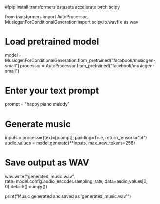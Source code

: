 
#!pip install transformers datasets accelerate torch scipy

from transformers import AutoProcessor, MusicgenForConditionalGeneration
import scipy.io.wavfile as wav

# Load pretrained model
model = MusicgenForConditionalGeneration.from_pretrained("facebook/musicgen-small")
processor = AutoProcessor.from_pretrained("facebook/musicgen-small")

# Enter your text prompt
prompt = "happy piano melody"

# Generate music
inputs = processor(text=[prompt], padding=True, return_tensors="pt")
audio_values = model.generate(**inputs, max_new_tokens=256)

# Save output as WAV
wav.write("generated_music.wav", rate=model.config.audio_encoder.sampling_rate,
          data=audio_values[0, 0].detach().numpy())

print("Music generated and saved as 'generated_music.wav'")
